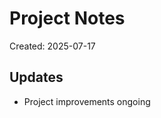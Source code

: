 # Project Notes

Created: 2025-07-17

## Updates
- Project improvements ongoing

<!-- Last updated: 2025-07-19 -->